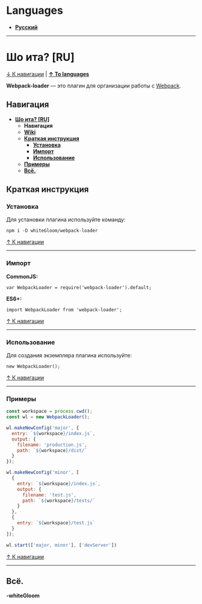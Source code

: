 # Languages
* **[Русский](#шо-ита-ru 'Русский')**

------------

# Шо ита? [RU]

[↓ К навигации](#навигация '↓ К навигации') | **[↑ To languages](#languages '↑ To languages')**

**Webpack-loader** — это плагин для организации работы с [Webpack](https://webpack.js.org/ 'Webpack').

## Навигация

* **[Шо ита? [RU]](#шо-ита-ru 'Шо ита? [RU]')**
    * **Навигация**
    * **[Wiki](https://github.com/whiteGloom/webpack-loader/wiki 'Wiki')**
    * **[Краткая инструкция](#краткая-инструкция 'Краткая инструкция')**
        * **[Установка](#установка 'Установка')**
        * **[Импорт](#импорт 'Импорт')**
        * **[Использование](#использование 'Использование')**
    * **[Примеры](#примеры 'Примеры')**
    * **[Всё.](#всё 'Всё.')**

## Краткая инструкция

### Установка

Для установки плагина используйте команду:

```
npm i -D whiteGloom/webpack-loader
```

[↑ К навигации](#навигация '↑ К навигации')

------------

### Импорт

**CommonJS:**

```
var WebpackLoader = require('webpack-loader').default;
```

**ES6+:**

```
import WebpackLoader from 'webpack-loader';
```

[↑ К навигации](#навигация '↑ К навигации')

------------

### Использование

Для создания экземпляра плагина используйте:

```
new WebpackLoader();
```

[↑ К навигации](#навигация '↑ К навигации')

------------

### Примеры

```js
const workspace = process.cwd();
const wl = new WebpackLoader();

wl.makeNewConfig('major', {
  entry: `${workspace}/index.js`,
  output: {
    filename: 'production.js',
    path: `${workspace}/dist/`
  }
});

wl.makeNewConfig('minor', [
  {
    entry: `${workspace}/index.js`,
    output: {
      filename: 'test.js',
      path: `${workspace}/tests/` 
    } 
  },
  {
    entry: `${workspace}/test.js`
  }
]);

wl.start(['major, minor'], ['devServer'])
```

[↑ К навигации](#навигация '↑ К навигации')

------------

## Всё.

**-whiteGloom**
